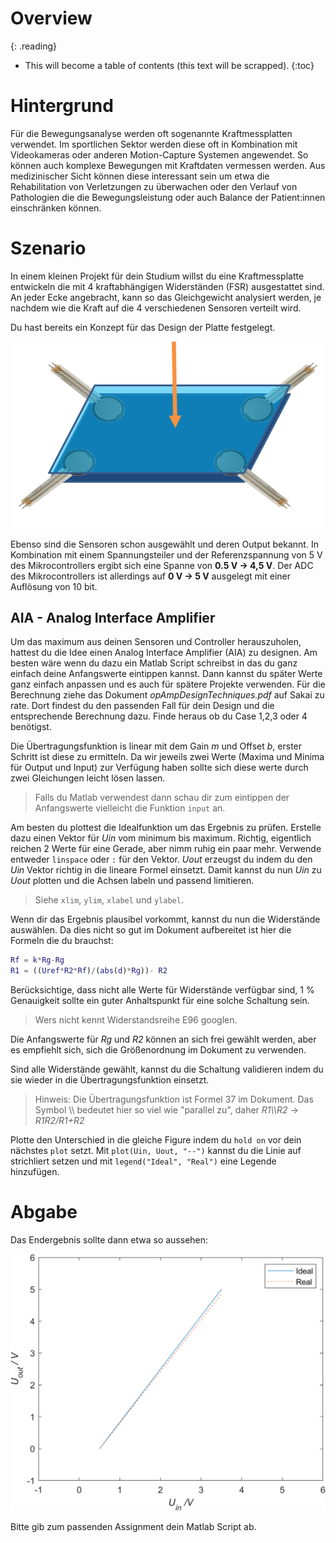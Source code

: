 # Overview
{: .reading}

* This will become a table of contents (this text will be scrapped).
{:toc}

# Hintergrund
Für die Bewegungsanalyse werden oft sogenannte Kraftmessplatten verwendet. Im sportlichen Sektor werden diese oft in Kombination mit Videokameras oder anderen Motion-Capture Systemen angewendet. So können auch komplexe Bewegungen mit Kraftdaten vermessen werden. Aus medizinischer Sicht können diese interessant sein um etwa die Rehabilitation von Verletzungen zu überwachen oder den Verlauf von Pathologien die die Bewegungsleistung oder auch Balance der Patient:innen einschränken können. 

# Szenario
In einem kleinen Projekt für dein Studium willst du eine Kraftmessplatte entwickeln die mit 4 kraftabhängigen Widerständen (FSR) ausgestattet sind. An jeder Ecke angebracht, kann so das Gleichgewicht analysiert werden, je nachdem wie die Kraft auf die 4 verschiedenen Sensoren verteilt wird. 

Du hast bereits ein Konzept für das Design der Platte festgelegt.

![Konzept Kraftmessplatte](../../assets/img/003_bms_AIA/kraftmessplatte.png)

Ebenso sind die Sensoren schon ausgewählt und deren Output bekannt. In Kombination mit einem Spannungsteiler und der Referenzspannung von 5 V des Mikrocontrollers ergibt sich eine Spanne von **0.5 V -> 4,5 V**. Der ADC des Mikrocontrollers ist allerdings auf **0 V -> 5 V** ausgelegt mit einer Auflösung von 10 bit. 

## AIA - Analog Interface Amplifier

Um das maximum aus deinen Sensoren und Controller herauszuholen, hattest du die Idee einen Analog Interface Amplifier (AIA) zu designen. Am besten wäre wenn du dazu ein Matlab Script schreibst in das du ganz einfach deine Anfangswerte eintippen kannst. Dann kannst du später Werte ganz einfach anpassen und es auch für spätere Projekte verwenden. Für die Berechnung ziehe das Dokument *opAmpDesignTechniques.pdf* auf Sakai zu rate. Dort findest du den passenden Fall für dein Design und die entsprechende Berechnung dazu. Finde heraus ob du Case 1,2,3 oder 4 benötigst.

Die Übertragungsfunktion is linear mit dem Gain *m* und Offset *b*, erster Schritt ist diese zu ermitteln. Da wir jeweils zwei Werte (Maxima und Minima für Output und Input) zur Verfügung haben sollte sich diese werte durch zwei Gleichungen leicht lösen lassen.

> Falls du Matlab verwendest dann schau dir zum eintippen der Anfangswerte vielleicht die Funktion `input` an.

Am besten du plottest die Idealfunktion um das Ergebnis zu prüfen. Erstelle dazu einen Vektor für *Uin* vom minimum bis maximum. Richtig, eigentlich reichen 2 Werte für eine Gerade, aber nimm ruhig ein paar mehr. Verwende entweder `linspace` oder `:` für den Vektor. *Uout* erzeugst du indem du den *Uin* Vektor richtig in die lineare Formel einsetzt. Damit kannst du nun *Uin* zu *Uout* plotten und die Achsen labeln und passend limitieren.

> Siehe `xlim`, `ylim`, `xlabel` und `ylabel`.

Wenn dir das Ergebnis plausibel vorkommt, kannst du nun die Widerstände auswählen. Da dies nicht so gut im Dokument aufbereitet ist hier die Formeln die du brauchst:
```` Matlab
Rf = k*Rg-Rg
R1 = ((Uref*R2*Rf)/(abs(d)*Rg))- R2
````

Berücksichtige, dass nicht alle Werte für Widerstände verfügbar sind, 1 % Genauigkeit sollte ein guter Anhaltspunkt für eine solche Schaltung sein.
> Wers nicht kennt Widerstandsreihe E96 googlen.

Die Anfangswerte für *Rg* und *R2* können an sich frei gewählt werden, aber es empfiehlt sich, sich die Größenordnung im Dokument zu verwenden.

Sind alle Widerstände gewählt, kannst du die Schaltung validieren indem du sie wieder in die Übertragungsfunktion einsetzt. 

> Hinweis: Die Übertragungsfunktion ist Formel 37 im Dokument. Das Symbol \\\\ bedeutet hier so viel wie "parallel zu", daher *R1\\\\R2* -> *R1R2/R1+R2*

Plotte den Unterschied in die gleiche Figure indem du `hold on` vor dein nächstes `plot` setzt. Mit `plot(Uin, Uout, "--")` kannst du die Linie auf strichliert setzen und mit `legend("Ideal", "Real")` eine Legende hinzufügen.

# Abgabe

Das Endergebnis sollte dann etwa so aussehen:

![Plot AIA](../../assets/img/003_bms_AIA/plot.png)

Bitte gib zum passenden Assignment dein Matlab Script ab.




<!-- {: .reading}

The User Interface (UI) or Graphical User Interface (GUI) is arguably the most important part of a program. True, functionality is crucial too, but all the functions of non-trivial programs are hidden behind the UI. If the UI is poorly designed, users tend to look for alternatives.

In this session, we will have a look at the tools available to design a basic UI. As an example, we will create an activity that shows a simple **contact form** where the user can input personal details and a message:

![Simple contact form](../../assets/img/003_ui/screen_final.png)

In this example, we will use different **Widgets**

- [TextView](https://developer.android.com/reference/android/widget/TextView){:target="_blank"}
- [EditText](https://developer.android.com/reference/android/widget/EditText){:target="_blank"}
- [ImageView](https://developer.android.com/reference/android/widget/ImageView){:target="_blank"}
- [Switch](https://developer.android.com/reference/android/widget/Switch){:target="_blank"}
- [Button](https://developer.android.com/guide/topics/ui/controls/button){:target="_blank"}

and **Layouts**

- [ConstraintLayout](https://developer.android.com/reference/androidx/constraintlayout/widget/ConstraintLayout){:target="_blank"}
- [LinearLayout](https://developer.android.com/guide/topics/ui/layout/linear){:target="_blank"}
- [TableLayout](https://developer.android.com/reference/android/widget/TableLayout){:target="_blank"}

as well as some layout elements to build the user interface according to the picture.

# AndroidStudio Layout Editor
*AndroidStudio* includes a powerful [**layout editor**](https://developer.android.com/studio/write/layout-editor){:target="_blank"} that makes building a functional UI relatively easy. However, as is common with powerful tools, there is a **learning curve** involved. Due to the wide array of possibilities to design the interface, it may be hard to find your way around the editor in the beginning.

The Layout Editor appears when you open an XML layout file.

![AndroidStudio Layout Editor](../../assets/img/003_ui/layout-editor-2x.png)

1. **Palette**: Contains various views and view groups that you can drag into your layout.
2. **Component Tree**: Shows the hierarchy of components in your layout.
3. **Toolbar**: Click these buttons to configure your layout appearance in the editor and change layout attributes.
4. **Design editor**: Edit your layout in Design view, Blueprint view, or both.
5. **Attributes**: Controls for the selected view's attributes.
6. **View mode**: View your layout in either Code code mode icon, Design design mode icon, or Split split mode icon modes. Split mode shows both the Code and Design windows at the same time.
7. **Zoom and pan controls**: Control the preview size and position within the editor.

## Design View and Code View
The layout editor enables us to design the UI by dragging **widgets** like a *TextView* onto the screen and adjusting its attributes with a live preview. This is called the **design view**.

The **actual layout code** can be seen when switching to **code view**. There we see the XML code that the layout is based upon.

````xml
<?xml version="1.0" encoding="utf-8"?>
<LinearLayout xmlns:android="http://schemas.android.com/apk/res/android"
    xmlns:app="http://schemas.android.com/apk/res-auto"
    xmlns:tools="http://schemas.android.com/tools"
    android:layout_width="match_parent"
    android:layout_height="match_parent"
    android:orientation="vertical">

    <androidx.constraintlayout.widget.ConstraintLayout
        android:layout_width="match_parent"
        android:layout_height="80dp">

        <ImageView
            android:id="@+id/imageView"
            android:layout_width="match_parent"

...
````

The actual layout is **only** defined in code in the XML. The design that we see in design mode is just a representation. When we change something in design mode, the actual change is done in the code and the design is updated accordingly. Very complex designs are done in code, rather than using the design view. However, in this course we will only seldom find a reason to design directly via code view.

# Workshop: Contact Form Activity
{: .reading}

Let's start by creating a new AndroidStudio project using the "Empty Activity" template.

![Empty Activity template](../../assets/img/003_ui/empty_activity.png)

This template creates a first activity with a simple UI. Select "app/res/layouts/activity_main.xml" in the project tree:

![activity_main.xml](../../assets/img/003_ui/activity_main_xml.png)

This opens the layout editor and shows an UI that consists of a ``ConstraintLayout`` that fills the whole screen and a ``TextView`` with the text "Hello World!" written in the center of the screen:

![Simple UI](../../assets/img/003_ui/hello_world.png)

If we have a look at the code view, we see the according XML:

````xml
<?xml version="1.0" encoding="utf-8"?>
<androidx.constraintlayout.widget.ConstraintLayout xmlns:android="http://schemas.android.com/apk/res/android"
    xmlns:app="http://schemas.android.com/apk/res-auto"
    xmlns:tools="http://schemas.android.com/tools"
    android:layout_width="match_parent"
    android:layout_height="match_parent"
    tools:context=".MainActivity">

    <TextView
        android:layout_width="wrap_content"
        android:layout_height="wrap_content"
        android:text="Hello World!"
        app:layout_constraintBottom_toBottomOf="parent"
        app:layout_constraintLeft_toLeftOf="parent"
        app:layout_constraintRight_toRightOf="parent"
        app:layout_constraintTop_toTopOf="parent" />

</androidx.constraintlayout.widget.ConstraintLayout>
````

## 'root' Layout
The uppermost layout that is shown in the component tree is called the **root layout**. By default, this is of the type ``ConstraintLayout`` and you should leave it this that way if you don't have compelling reasons to change it. The ``ConstraintLayout`` is one of the most flexible layouts and therefore well suited as the root layout.

## 'TextView' Widget
One of the most basic widgets that is available in the **Palette** is the ``TextView`` to display some text. Some important **attributes** are

- **id**: The *unique* id of the widget
- **text**: The text that is displayed
- **textSize**: The size of the text
- **textStyle**: Normal/bold/italic text style
- **style**: Predefined text style like *header*, *label*, ...
- **textColor**: The font color

**Play around with different attributes to notice their effect.**

>Afterwards, delete the ``TextView`` that displays the "Hello World!" message to continue.

# Creating the Basic Layout Structure
![Basic linear layout](../../assets/img/003_ui/screen_basic_list_layout.png)

When looking at the proposed UI, you should notice the basic layout has a **row-like structure**. There is a header including a background image, a section to input personal information, a row for the message and so on.

The easiest way to build such a structure is using a ``LinearLayout (vertical)``. This layout creates sections that behave like a list of rows. Exactly what we want in this case.

> Drag and drop a ``LinearLayout (Vertical)`` from the Palette (Section: Layouts) onto the root layout.

Beware that the `LinearLayout (Vertical)` is a direct child of the `ConstraintLayout`:

![Component Tree](../../assets/img/003_ui/component_tree_lin_layout1.png)

When you select the ``LinearLayout`` in the component tree, you will notice red exclamation marks in the layout section of the attributes, telling you that it is
- Not horizontally constrained
- Not vertically constrained
  
![Unconstrained](../../assets/img/003_ui/attr_lin_layout1_unconstrained.png)

Any child of ``ConstraintLayout`` needs to have horizontal and vertical constraints defined, hence the name. In our case, we want the ``LinearLayout`` to fill the entire activity screen. So we define constraints such that

- the **left edge** of the ``LinearLayout`` has *0 offset* from the **parent's left edge** (``ConstraintLayout``)
- the **top** of the ``LinearLayout`` has *0 offset* from the **parent's top**
- the **right edge** of the ``LinearLayout`` has *0 offset* from the **parent's right edge**
- the **bottom** of the ``LinearLayout`` has *0 offset* from the **parent's bottom**


> Click on the blue ``+`` signs to create constraints, leaving the default value of ``0``. In our case, this adds the attributes

- ``layout_constraintBottom_toBottomOf="parent"``
- ``layout_constraintTop_toTopOf="parent"``
- ``layout_constraintStart_toStartOf="parent"``
- ``layout_constraintEnd_toEndOf="parent"``

![Unconstrained](../../assets/img/003_ui/attr_lin_layout1_constrained.png)

When you read the created attributes' names carefully, you should notice that you can read the constraints they represent like an english sentence:

>``layout_constraintBottom_toBottomOf="parent"``:
>*Constrain the bottom of [this layout] to the bottom of the parent, with 0 offset*.

In fact, we made the ``LinearLayout`` take up the same screen space as its parent, the ``ConstraintLayout``.

**If you break your layout at any point, feel free to copy the code of the linked activity_main.xml in each step into your own code view:**

[>Layout Code for this step<](../../assets/source/003_ui/01_activity_main.xml){:target="_blank"}

## Image Header
Let's fill our layout with life and create a simple image header. In the picture of the final layout, we see that the header consists of an image with some text printed on top of it.

![Image header](../../assets/img/003_ui/image_header.png)

If we have a look at the **Blueprint view**, we see the structure even clearer.

![Image header blueprint](../../assets/img/003_ui/image_header_blueprint.png)

> Drag and drop following widgets from the palette to your component tree:
> - ``ConstraintLayout`` as **child** of our LinearLayout
> - ``ImageView`` as **first child** of the new ConstraintLayout (choose the image "backgrounds/scenic" for now, when asked)
> - ``TextView`` as **second child** of the new ConstraintLayout

At this point, your component tree should look like this:

![Component tree with image header](../../assets/img/003_ui/component_tree_image_header.png)

### Styling the Image Header

Right now, the header takes up the whole screen. The reason for this is, that the ``ConstraintLayout`` that is a child of the ``LinearLayout`` has the attribute ``layout_height`` set to ``match_parent``, i.e. it has the same height as ``LinearLayout``, which is the whole screen.

> Change the ``layout_height`` to ``80dp``

![ConstraintLayout after setting the layout_height](../../assets/img/003_ui/layout_image_header_80dp.png)

Next, let's have a look at the ``TextView`` and ``ImageView``. their layout attributes are also way off, right now they are located down beneath the bottom of the screen. However, you may have noticed that both have the red exclamation marks shown next to them, meaning that they are still unconstrained. Let's change that now:

> Select ``TextView``
> 
> Set the attribute ``layout_height`` to ``0dp`` (``0dp (match_constraint)`` when using the drop down menu)
> 
> Click on the blue ``+`` circles in the layout section of the attributes and fill in `0` as the offset on each side (like we did earlier)
>
> Repeat this for the ``ImageView``

The image header should now look like this:

![Image Header](../../assets/img/003_ui/layout_image_header_layout_done.png)

### ImageView
Now we see that the image does not fit the header. We need to change an attribute which controls how the image is scaled inside the available space.

> Select the `ImageView` in the component tree
> 
> Change the attribute `scaleType` to `centerCrop`

> **Hint**: To easily find attributes in the list, you can use the search function by clicking on the magnifying glass icon
> 
> ![Attribute search icon](../../assets/img/003_ui/attributes_search.png)

### TextView
Now let's style the text inside the image to something that looks halfway decent.

> Select the `TextView` in the component tree
>
> Change the attributes:
> - ``text``: `Contact us...`
> - ``textSize``: `30sp`
> - ``layout_height``: `wrap_content`
> - ``textColor``: Select `white`
> - ``paddingStart``: ``30dp`` (expand the attribute ``padding`` to see this)

Notice the changes each attribute has on the layout. The values provided are just for reference, **feel free to adjust them to your liking**. In the end, it will look similar to this:

![Image Header finished](../../assets/img/003_ui/layout_image_header_fin.png)

[>Layout Code for this step<](../../assets/source/003_ui/02_activity_main.xml){:target="_blank"}

# Personal Details Input
The next section to work on is where the users should input their personal details. It consists of multiple rows of text labels and input fields. The final version could look something like this:

![Details input section](../../assets/img/003_ui/details_input_ex.png)

![Details input section (Blueprint)](../../assets/img/003_ui/details_input_ex_blueprint.png)

The Blueprint view of this section shows, that the structure resembles a table, so we will use a ``TableLayout``.

> Start by adding a ``TableLayout`` from the palette into your component tree. It should be the last child of the ``LinearLayout``.
>
> Next, add 4 ``TableRow`` as children of ``TableLayout``.

The resulting component tree will look like this:

![Component tree with table layout](../../assets/img/003_ui/component_tree_table1.png)

Now that we have the rows of the table in place, let's place the widgets. The ``TableLayout`` will assign each widget that is a **direct child** of a ``TableRow`` its own column. So if we add 3 direct children to a ``TableRow``, the resulting table will have 3 columns.

Some of our rows have 2 columns, while the "Height" input row has **one extra column**. We have to be careful to add **the same number of child widgets** to each row. So when we want to have an empty space somewhere, we add a `Space` (Palette: Layouts) widget instead.

> Keep adding widgets into your layout according so that it corresponds to the following table:

|        | Column1      |      Column2  |      Column3 |
|--------|:-------------|:---------------|:-------------|
|**Row1**| ``TextView`` | ``EditText`` (Plain Text) | ``Space``    |
|**Row2**| ``TextView`` | ``EditText`` (Date) | ``Space``    |
|**Row3**| ``TextView`` | ``EditText`` (Number(Decimal)) | ``TextView`` |
|**Row4**| ``TextView`` | ``EditText`` (Email) | ``Space``    |


Notice that ``EditText`` takes many specialized forms that differ in the type of text that a user can enter into it, as well as the type of keyboard that is shown to the user. You can find all the available forms in the palette in the "Text" section.

Your component tree should now look similar to this:

![Component tree with table layout](../../assets/img/003_ui/component_tree_table2.png)

## Widget IDs

Before the current input section, we only added layouts and static content (the header), so we did not care about the specific IDs that the widgets had. Now this is different, as we added input fields which at a later point we have to access from our Java code to save or send their values.

It is convenient to adhere to a common naming scheme for your widgets. When you work with the widgets in the code, you only have the variable name to guess what kind of widget a variable holds. Therefore, it is common to add the type as a prefix to the name: `prefixName`

Examples:
- `txtName`: ID of a text input field that is supposed to hold a name.
- ``btnSend``: ID of a button that performs a send operation.

As a suggestion, you can use following prefixes for the most common types:
- `lbl`: For labels (`TextView`)
- `txt`: For text input fields (`EditText`)
- `btn`: For buttons (`Button`)
- `chk`: For checkboxes (`CheckBox`)
- `tb` : For toolbars (`ToolBar`)

For other types you can use the type itself as the prefix:
- `switch` for switches (``Switch``)
- `map` for maps (``MapView``)

> Assign a sensible attribute `id` to each widget in the `TableRow`s (except the spaces).
> 
> Be careful, IDs have to be **unique**.

![Component tree with table layout and sensible widget IDs](../../assets/img/003_ui/component_tree_table3.png)

## Styling
Our details input section still does not look good, so let's get to work.

First of all, the ``TableLayout`` takes up all the extra screen space at the bottom. It's `layout_height` is set to `match_parent` by default.

> Change the attribute `layout_height` to `wrap_content`.

Also, let's change the text of the widgets.

> Change the `text` attribute of the labels accordingly.
>
> Add `text` to the input field so that it does not look so empty.

![Component tree with table layout and sensible widget IDs](../../assets/img/003_ui/component_tree_table_fin.png)

## Layout weight
For the label-input combinations to look nicer, let's add a layout weight.

A layout weight (`layout_weight`) makes widgets grow **if** there is extra space available. The whole extra space is then added to each widget on the same level where the attribute `layout_weight` is greater than 0.

The formula is:

``extra_widget_size = empty_space_available * (layout_weight / cumulative_layout_weight)``

Example:

Suppose there is ``60px`` empty space available in a row containing 3 widgets. ``widget1`` has a `layout_height` set to `2`, ``widget2`` has it set to `1` and ``widget3`` does not have the attribute `layout_height` declared at all.

In this case, ``widget1`` will get an extra ``40px`` (60\*2/3) while ``widget2`` can grow by ``20px`` (60\*1/3). ``widget3``'s size does not change.

Check the [official documentation](https://developer.android.com/guide/topics/ui/layout/linear){:target="_blank"} for details.

> Add the attribute `layout_weight` with a value of `1` to each widget in the first two columns.

## Result

At this point, your layout should look similar to this:

![Finished input section](../../assets/img/003_ui/layout_table_fin.png)

[>Layout Code for this step<](../../assets/source/003_ui/03_activity_main.xml){:target="_blank"}

# Message Input

The next section to work on is the message input. In the end it should look like this:

![Finished message section](../../assets/img/003_ui/layout_message_input_ex.png)

![Finished message section (Blueprint)](../../assets/img/003_ui/layout_message_input_ex_blueprint.png)

So in this section, which is in the **third row of the initial vertical** ``LinearLayout``, we want to have a small header and a larger message body in a vertical layout.

This should be easy, we only have to add things we already know.

> Add a `LinearLayout (vertical)` as the **third** child of the initial `LinearLayout`. Change the new layout's `id` attribute to `LinearLayoutMessage`.
>
> Change the `layout_height` of `LinearLayoutMessage` to `match_content`.
>
> Add a `TextView` and a `EditView` of variant "Multiline Text" as children of `LinearLayoutMessage`.
> Choose sensible `id`s and fill the `text` attributes so that there is appropriate content. *Hint: use `\n` to include a new line in the text*

Afterwards, your component tree will look like this

![Component tree](../../assets/img/003_ui/component_tree_message1.png)

and the layout should look similar to

![Layout](../../assets/img/003_ui/layout_message_input_fin.png)

[>Layout Code for this step<](../../assets/source/003_ui/04_activity_main.xml){:target="_blank"}

# Email Options Section
In order to customize the user experience, we want to include a section where the user is able to select options. 

We will only need the one option to let the user choose to also send a copy of the contact form to his own email address once it is sent.

![Email option](../../assets/img/003_ui/layout_copytoself_ex.png)

![Email option (Blueprint)](../../assets/img/003_ui/layout_copytoself_ex_blueprint.png)

In order to achieve the button alignment on the right, we use a `LinearLayout (horizontal)` with a ``Space`` and a ``Switch``. Adding more option switches adds just more of the same, so we are content with just one.

> Add a `LinearLayout (horizontal)` as the **fourth** child of the initial `LinearLayout`. Change the new layout's `id` attribute to `LinearLayoutOption`.
>
> Change the `layout_height` of `LinearLayoutOption` to `match_content`.
>
> Add a `Space` and a `Switch` (Palette: Buttons) as children of `LinearLayoutOption`.
> Choose sensible `id`s and fill the `text` attribute of the `Switch` to make sense.

At this point it should be easy for you to align the switch to the right side. If not, have a look at the layout code at the end of this section. We get to the resulting component tree

![Component tree](../../assets/img/003_ui/component_tree_options1.png)

and the layout

![Layout](../../assets/img/003_ui/layout_copytoself_fin.png)

[>Layout Code for this step<](../../assets/source/003_ui/05_activity_main.xml){:target="_blank"}

# Send Button

The last section to do is to include a "Send"-Button. This is the fastest section, as we only need to add a `Button` widget.

> Add a `Button` (Palette: Buttons) as the **fifth** child of the initial ``LinearLayout``.
>
> Set attributes `id` and `text` to appropriate values.

You will then get a layout like this:

![Layout](../../assets/img/003_ui/layout_send1.png)

There is one optional step that we can add to force the "Send"-Button to always be at the bottom of the screen.

>**Try to do that on your own**

If you did it correctly, you will get to the resulting layout

![Layout](../../assets/img/003_ui/layout_send2.png)

[>Solution and final layout code<](../../assets/source/003_ui/06_activity_main.xml){:target="_blank"}

>**Play around with this layout to gain a better understanding of the layout editor**. One starting point for your own adventures could be to change the `padding`, so that the widgets do not directly touch the edge of the screen. -->

